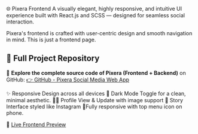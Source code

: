 🌐 Pixera Frontend
A visually elegant, highly responsive, and intuitive UI experience built with React.js and SCSS — designed for seamless social interaction.

Pixera's frontend is crafted with user-centric design and smooth navigation in mind. This is just a frontend page. 
## 🧩 Full Project Repository

🔗 **Explore the complete source code of Pixera (Frontend + Backend)** on GitHub: 
[👉 GitHub - Pixera Social Media Web App](https://github.com/Srishti024/SOCIALMEDIA)


✨ Responsive Design across all devices
🎨 Dark Mode Toggle for a clean, minimal aesthetic.
🧑‍💼 Profile View & Update with image support
🌟 Story Interface styled like Instagram
🌟Fully responsive with top menu icon on phone.


🔗 [Live Frontend Preview](https://pixera-frontend.vercel.app/)
